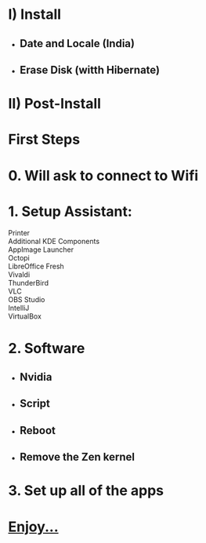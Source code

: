 # I) Install

- ## Date and Locale (India)
- ## Erase Disk (witth Hibernate)

# II) Post-Install

# First Steps

# 0. Will ask to connect to Wifi

# 1. Setup Assistant:

Printer<br>
Additional KDE Components<br>
AppImage Launcher<br>
Octopi<br>
LibreOffice Fresh<br>
Vivaldi<br>
ThunderBird<br>
VLC<br>
OBS Studio<br>
IntelliJ<br>
VirtualBox<br>

# 2. Software
- ## Nvidia
- ## Script
- ## Reboot
- ## Remove the Zen kernel

# 3. Set up all of the apps

# [Enjoy...](https://github.com/hookstdev/OmniGuides/blob/omni/OS/Android/nqmido.md)
